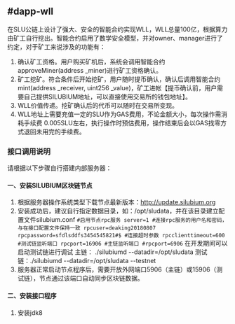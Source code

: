 ## #dapp-wll ##

在SLU公链上设计了强大、安全的智能合约实现WLL，WLL总量100亿，根据算力由矿工自行挖出。智能合约启用了数学安全模型，并对owner、manager进行了约定，对于矿工来说涉及的功能有：
1. 确认矿工资格。用户购买矿机后，系统会调用智能合约approveMiner(address _miner)进行矿工资格确认。
2. 矿工挖矿。符合条件后开始挖矿，用户随时提币确认，确认后调用智能合约mint(address _receiver, uint256 _value)，矿工进帐【提币确认前，用户需要自己提供SILUBIUM地址，可以直接使用交易所的钱包地址】。
3. WLL价值传递。挖矿确认后的代币可以随时在交易所变现。
4. WLL地址上需要充值一定的SLU作为GAS费用，不论金额大小，每次操作需消耗手续费 0.005SLU左右，执行操作时预估费用，操作结束后会以GAS找零方式退回未用完的手续费。

### 接口调用说明 ###

请根据以下步骤自行搭建内部服务器：

#### 一、安装SILUBIUM区块链节点 ####
1. 根据服务器操作系统类型下载节点最新版本：http://update.silubium.org
2. 安装成功后，建议自行指定数据目录，如：/opt/sludata，并在该目录建立配置文件silubium.conf
`
#启用节点rpc服务
server=1
#连接rpc服务的用户名和密码，与在接口配置文件保持一致
rpcuser=deaking20180807
rpcpassword=sfdlsddfs3454545821#$
#连接超时参数
rpcclienttimeout=600
#测试链监听端口
rpcport=16906
#主链监听端口
#rpcport=6906
`
在开发期间可以启动测试链进行调试
主链： ./silubiumd --datadir=/opt/sludata
测试链：./silubiumd --datadir=/opt/sludata --testnet
3. 服务器正常启动节点程序后，需要开放外网端口5906（主链）或15906（测试链），节点通过该端口自动同步区块链数据。

#### 二、安装接口程序 ####
1. 安装jdk8
